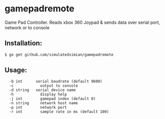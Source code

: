 # gamepadremote
Game Pad Controller. Reads xbox 360 Joypad &amp; sends data over serial port, network or to console 

## Installation:
```bash
$ go get github.com/simulatedsimian/gamepadremote
```

## Usage:
```gamepadremote [options]
  -b int      serial baudrate (default 9600)
  -c	        output to console
  -d string   serial device name
  -h	        display help
  -j int    	gamepad index (default 0)
  -n string  	network host name
  -p int    	network port
  -r int    	sample rate in ms (default 100)
```
